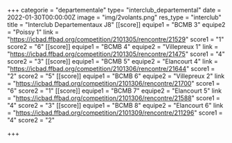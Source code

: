 +++
categorie = "departementale"
type= "interclub_departemental"
date = 2022-01-30T00:00:00Z
image = "img/2volants.png"
res_type = "interclub"
title = "Interclub Departementaux J8"
[[score]]
equipe1 = "BCMB 3"
equipe2 = "Poissy 1"
link = "https://icbad.ffbad.org/competition/2101305/rencontre/21529"
score1 = "1"
score2 = "6"
[[score]]
equipe1 = "BCMB 4"
equipe2 = "Villepreux 1"
link = "https://icbad.ffbad.org/competition/2101305/rencontre/21475"
score1 = "4"
score2 = "3"
[[score]]
equipe1 = "BCMB 5"
equipe2 = "Elancourt 4"
link = "https://icbad.ffbad.org/competition/2101306/rencontre/21644"
score1 = "2"
score2 = "5"
[[score]]
equipe1 = "BCMB 6"
equipe2 = "Villepreux 2"
link = "https://icbad.ffbad.org/competition/2101306/rencontre/21700"
score1 = "6"
score2 = "1"
[[score]]
equipe1 = "BCMB 7"
equipe2 = "Elancourt 5"
link = "https://icbad.ffbad.org/competition/2101306/rencontre/21588"
score1 = "4"
score2 = "3"
[[score]]
equipe1 = "BCMB 8"
equipe2 = "Elancourt 6"
link = "https://icbad.ffbad.org/competition/2101309/rencontre/211296"
score1 = "4"
score2 = "2"

+++
